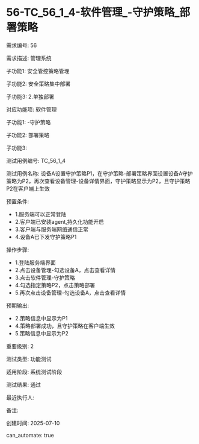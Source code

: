 # 56-TC_56_1_4-软件管理_-守护策略_部署策略

需求编号: 56

需求描述: 管理系统

子功能1: 安全管控策略管理

子功能2: 安全策略集中部署

子功能3: 2.单独部署


对应功能项: 软件管理

子功能1: -守护策略

子功能2: 部署策略

子功能3: 


测试用例编号: TC_56_1_4

测试用例名称: 设备A设置守护策略P1，在守护策略-部署策略界面设置设备A守护策略为P2，再次查看设备管理-设备详情界面，守护策略显示为P2，且守护策略P2在客户端上生效

预置条件:
- 1.服务端可以正常登陆
- 2.客户端已安装agent,持久化功能开启
- 3.客户端与服务端网络通信正常
- 4.设备A已下发守护策略P1

操作步骤:
- 1.登陆服务端界面
- 2.点击设备管理-勾选设备A，点击查看详情
- 3.点击软件管理-守护策略
- 4.勾选指定策略P2，点击策略部署
- 5.再次点击设备管理-勾选设备A，点击查看详情

预期输出:
- 2.策略信息中显示为P1
- 4.策略部署成功，且守护策略在客户端生效
- 5.策略信息中显示为P2

重要级别: 2

测试类型: 功能测试

适用阶段: 系统测试阶段

测试结果: 通过

最近执行人: 

备注: 

创建时间: 2025-07-10

can_automate: true
